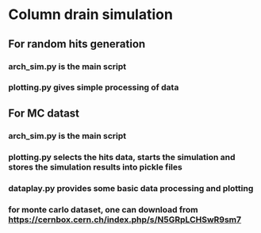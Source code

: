 # Column drain simulation
## For random hits generation
### arch_sim.py is the main script
### plotting.py gives simple processing of data 
## For MC datast
### arch_sim.py is the main script
### plotting.py selects the hits data, starts the simulation and stores the simulation results into pickle files
### dataplay.py provides some basic data processing and plotting
### for monte carlo dataset, one can download from https://cernbox.cern.ch/index.php/s/N5GRpLCHSwR9sm7
